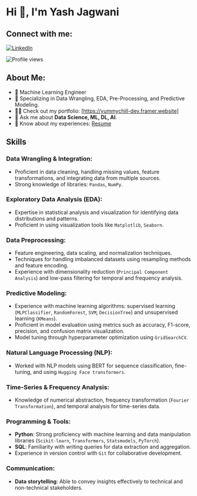 # Hi 👋, I'm Yash Jagwani                                                                                                                   

## Connect with me:
[![LinkedIn](https://img.shields.io/badge/-LinkedIn-blue?style=flat&logo=linkedin&logoColor=white)](https://www.linkedin.com/in/yashXjagwani)

![Profile views](https://komarev.com/ghpvc/?username=rohanpatankar926&color=blue)

## About Me:
- 🔭 Machine Learning Engineer 
- 🌱 Specializing in Data Wrangling, EDA, Pre-Processing, and Predictive Modeling.
- 👨‍💻 Check out my portfolio: [https://yummychill-dev.framer.website]
- 💬 Ask me about **Data Science, ML, DL, AI**.
- 📄 Know about my experiences: [Resume](#)

## Skills

### Data Wrangling & Integration:
- Proficient in data cleaning, handling missing values, feature transformations, and integrating data from multiple sources.
- Strong knowledge of libraries: `Pandas`, `NumPy`.

### Exploratory Data Analysis (EDA):
- Expertise in statistical analysis and visualization for identifying data distributions and patterns.
- Proficient in using visualization tools like `Matplotlib`, `Seaborn`.

### Data Preprocessing:
- Feature engineering, data scaling, and normalization techniques.
- Techniques for handling imbalanced datasets using resampling methods and feature encoding.
- Experience with dimensionality reduction (`Principal Component Analysis`) and low-pass filtering for temporal and frequency analysis.

### Predictive Modeling:
- Experience with machine learning algorithms: supervised learning (`MLPClassifier`, `RandomForest`, `SVM`, `DecisionTree`) and unsupervised learning (`KMeans`).
- Proficient in model evaluation using metrics such as accuracy, F1-score, precision, and confusion matrix visualization.
- Model tuning through hyperparameter optimization using `GridSearchCV`.

### Natural Language Processing (NLP):
- Worked with NLP models using BERT for sequence classification, fine-tuning, and using `Hugging Face transformers`.
### Time-Series & Frequency Analysis:
- Knowledge of numerical abstraction, frequency transformation (`Fourier Transformation`), and temporal analysis for time-series data.

### Programming & Tools:
- **Python**: Strong proficiency with machine learning and data manipulation libraries (`Scikit-learn`, `Transformers`, `Statsmodels`, `PyTorch`).
- **SQL**: Familiarity with writing queries for data extraction and aggregation.
- Experience in version control with `Git` for collaborative development.

### Communication:
- **Data storytelling**: Able to convey insights effectively to technical and non-technical stakeholders.

